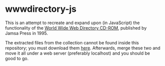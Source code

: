 # wwwdirectory-js
This is an attempt to recreate and expand upon (in JavaScript) the functionality of the <a href="https://archive.org/details/www-dir-cd">World Wide Web Directory CD-ROM</a>, published by Jamsa Press in 1995. 

The extracted files from the collection cannot be found inside this repository; you must download them <a href="https://archive.org/details/jamsapresswwwdirectory">here</a>. Afterwards, merge these two and move it all under a web server (preferably localhost) and you should be good to go.
